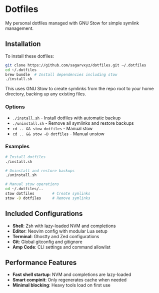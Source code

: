 # Dotfiles

My personal dotfiles managed with GNU Stow for simple symlink management.

## Installation

To install these dotfiles:

```bash
git clone https://github.com/sagarvxyz/dotfiles.git ~/.dotfiles
cd ~/.dotfiles
brew bundle  # Install dependencies including stow
./install.sh
```

This uses GNU Stow to create symlinks from the repo root to your home directory, backing up any existing files.

### Options

- `./install.sh` - Install dotfiles with automatic backup
- `./uninstall.sh` - Remove all symlinks and restore backups
- `cd .. && stow dotfiles` - Manual stow 
- `cd .. && stow -D dotfiles` - Manual unstow

### Examples

```bash
# Install dotfiles
./install.sh

# Uninstall and restore backups
./uninstall.sh

# Manual stow operations
cd ~/.dotfiles/..
stow dotfiles        # Create symlinks
stow -D dotfiles     # Remove symlinks
```

## Included Configurations

- **Shell**: Zsh with lazy-loaded NVM and completions
- **Editor**: Neovim config with modular Lua setup
- **Terminal**: Ghostty and Zed configurations
- **Git**: Global gitconfig and gitignore
- **Amp Code**: CLI settings and command allowlist

## Performance Features

- **Fast shell startup**: NVM and completions are lazy-loaded
- **Smart compinit**: Only regenerates cache when needed
- **Minimal blocking**: Heavy tools load on first use

